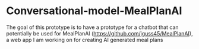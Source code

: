 # Conversational-model-MealPlanAI
The goal of this prototype is to have a prototype for a chatbot that can potentially be used for MealPlanAI (https://github.com/jguss45/MealPlanAI), a web app I am working on for creating AI generated meal plans
